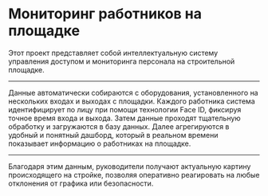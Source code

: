<h1>Мониторинг работников на площадке</h1>
Этот проект представляет собой интеллектуальную систему управления доступом и мониторинга персонала на строительной площадке.
<hr>
Данные автоматически собираются с оборудования, установленного на нескольких входах и выходах с площадки. Каждого работника система идентифицирует по лицу при помощи технологии Face ID, фиксируя точное время входа и выхода.
Затем данные проходят тщательную обработку и загружаются в базу данных. Далее агрегируются в удобный и понятный дашборд, который в реальном времени показывает информацию о работниках на площадке.
<hr>
Благодаря этим данным, руководители получают актуальную картину происходящего на стройке, позволяя оперативно реагировать на любые отклонения от графика или безопасности.
